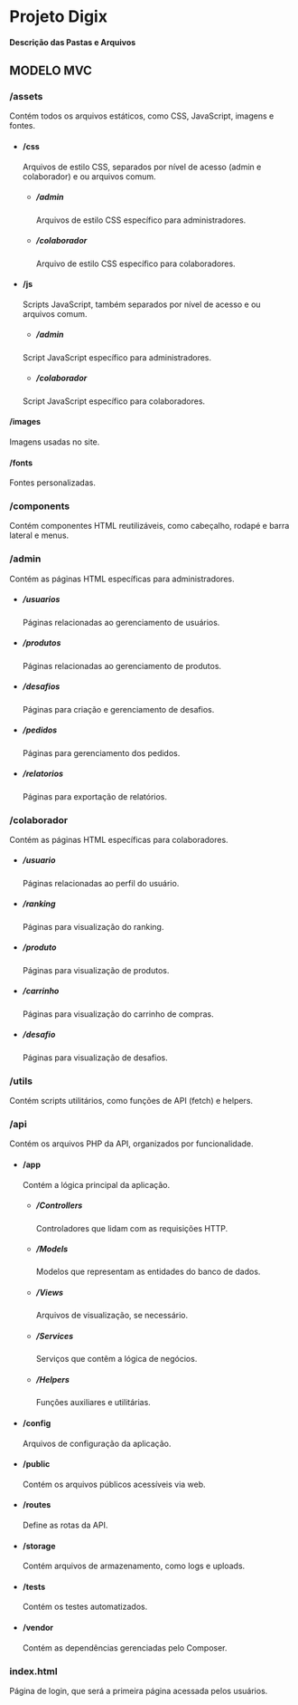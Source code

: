 # Projeto Digix


#### Descrição das Pastas e Arquivos
## MODELO MVC
### /assets
Contém todos os arquivos estáticos, como CSS, JavaScript, imagens e fontes.

- #### **/css**
    Arquivos de estilo CSS, separados por nível de acesso (admin e colaborador) e ou arquivos comum.
  - ##### **/admin**
    Arquivos de estilo CSS específico para administradores.
  - ##### **/colaborador**
    Arquivo de estilo CSS específico para colaboradores.


- #### **/js**
    Scripts JavaScript, também separados por nível de acesso e ou arquivos comum.
  - ##### **/admin**
  Script JavaScript específico para administradores.
  - ##### **/colaborador**
  Script JavaScript específico para colaboradores.


#### **/images**
Imagens usadas no site.

#### **/fonts**
Fontes personalizadas.

### **/components**
Contém componentes HTML reutilizáveis, como cabeçalho, rodapé e barra lateral e menus.

### **/admin**
Contém as páginas HTML específicas para administradores.

-  ##### **/usuarios**
    Páginas relacionadas ao gerenciamento de usuários.

-  ##### **/produtos**
    Páginas relacionadas ao gerenciamento de produtos.

-  ##### **/desafios**
    Páginas para criação e gerenciamento de desafios.

-  ##### **/pedidos**
    Páginas para gerenciamento dos pedidos.

-  ##### **/relatorios**
    Páginas para exportação de relatórios.


### **/colaborador**
Contém as páginas HTML específicas para colaboradores.

-  ##### **/usuario**
    Páginas relacionadas ao perfil do usuário.

-  ##### **/ranking**
    Páginas para visualização do ranking.

-  ##### **/produto**
    Páginas para visualização de produtos.

-  ##### **/carrinho**
    Páginas para visualização do carrinho de compras.

-  ##### **/desafio**
    Páginas para visualização de desafios.


### **/utils**
Contém scripts utilitários, como funções de API (fetch) e helpers.


### **/api**
Contém os arquivos PHP da API, organizados por funcionalidade.

- #### **/app**
    Contém a lógica principal da aplicação.

  - ##### **/Controllers**
    Controladores que lidam com as requisições HTTP.

  - ##### **/Models**
    Modelos que representam as entidades do banco de dados.

  - ##### **/Views**
    Arquivos de visualização, se necessário.

  - ##### **/Services**
    Serviços que contêm a lógica de negócios.

  - ##### **/Helpers**
    Funções auxiliares e utilitárias.

- #### **/config**
    Arquivos de configuração da aplicação.

- #### **/public**
    Contém os arquivos públicos acessíveis via web.

- #### **/routes**
    Define as rotas da API.


- #### **/storage**
    Contém arquivos de armazenamento, como logs e uploads.


- #### **/tests**
    Contém os testes automatizados.


- #### **/vendor**
    Contém as dependências gerenciadas pelo Composer.

### **index.html**
Página de login, que será a primeira página acessada pelos usuários.
